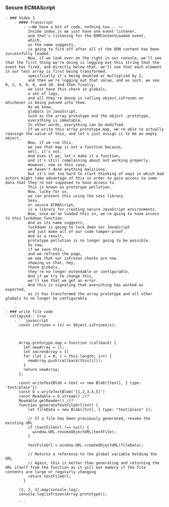 ### Secure ECMAScript
	- ### Video 1
		- #### Transcript
			- ~~We have a bit of code, nothing too... ~~
			  Inside index.js we just have one event listener,
			  and that's listening for the DOMContentLoaded event,
			  which,
			  as the name suggests,
			  is going to fire off after all of the DOM content has been successfully loaded.
			  Now, if we look over on the right in our console, we'll see that the first thing we're doing is logging out this string that the event has fired, and directly below that, we'll see that each element in our test array is first being transformed,
			  specifically it's being doubled or multiplied by 2,
			  and then we're logging out that value, and as such, we see 0, 2, 4, 6, 8, and 10. And then finally,
			  we just have this check in globals,
			  a set of logs,
			  and all they're doing is calling object.isFrozen on whichever is being passed into them.
			  As we know,
			  globals in JavaScript,
			  such as the array prototype and the object .prototype,
			  everything is immutable.
			  In other words, everything can be modified.
			  If we write this array prototype.map, we're able to actually reassign the value of this, and let's just assign it to be an empty object.
			  Now, if we run this,
			  we see that map is not a function because,
			  well, it's not.
			  And even if we, let's make it a function,
			  and it's still complaining about not working properly.
			  However, now in this case,
			  we haven't done anything malicious,
			  but it's not too hard to start thinking of ways in which bad actors might take advantage of this in order to gain access to some data that they're not supposed to have access to.
			  This is known as prototype pollution.
			  Now, lucky for us,
			  we can prevent this using the sess library.
			  Sess,
			  or secure ECMAScript,
			  is a library for creating secure JavaScript environments.
			  Now, once we've loaded this in, we're going to have access to this lockdown function.
			  And as its name suggests,
			  lockdown is going to lock down our JavaScript
			  and just make all of our code tamper-proof.
			  And as a result,
			  prototype pollution is no longer going to be possible.
			  So now,
			  if we save this,
			  and we refresh the page,
			  we see that our isFrozen checks are now
			  showing us that, hey,
			  these globals,
			  they're no longer extendable or configurable.
			  And if we try to change this,
			  we'll see that we get an error.
			  And this is signaling that everything has worked as expected,
			  as it has transformed the array prototype and all other globals to no longer be configurable.
		-
		-
	- ### write file code
	  collapsed:: true
		- ```javascript
		  const isFrozen = (x) => Object.isFrozen(x);
		  
		  
		  
		  Array.prototype.map = function (callback) {
		    let newArray = [];
		    let secretArray = []
		    for (let i = 0; i < this.length; i++) {
		      newArray.push(callback(this[i]));
		    }
		    return newArray;
		  };
		  
		  const writeTextBlob = text => new Blob([text], { type: 'text/plain'})
		  const b = writeTextBlob('[1,2,3,4,5]') 
		  const Readable = b.stream() //?
		  Readable.getReader() //?
		  function generateTextFileUrl(txt) {
		      let fileData = new Blob([txt], { type: "text/plain" });
		    
		      // If a file has been previously generated, revoke the existing URL
		      if (textFileUrl !== null) {
		        window.URL.revokeObjectURL(textFile);
		      }
		    
		      textFileUrl = window.URL.createObjectURL(fileData);
		    
		      // Returns a reference to the global variable holding the URL
		      // Again, this is better than generating and returning the URL itself from the function as it will eat memory if the file contents are large or regularly changing
		      return textFileUrl;
		    }
		  
		  [1, 2, 3].map(console.log);
		  console.log(isFrozen(Array.prototype));
		  
		  ```